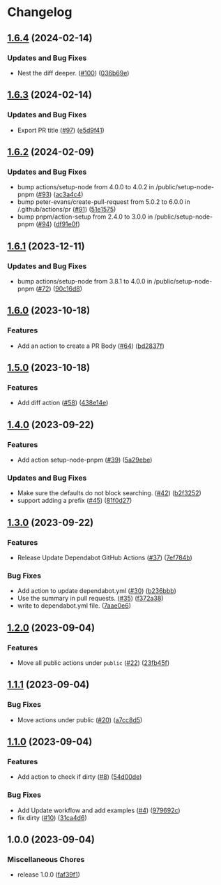 # Changelog

## [1.6.4](https://github.com/streetsidesoftware/actions/compare/v1.6.3...v1.6.4) (2024-02-14)


### Updates and Bug Fixes

* Nest the diff deeper. ([#100](https://github.com/streetsidesoftware/actions/issues/100)) ([036b69e](https://github.com/streetsidesoftware/actions/commit/036b69e8bf0c7a1c251644151dab93752da3f466))

## [1.6.3](https://github.com/streetsidesoftware/actions/compare/v1.6.2...v1.6.3) (2024-02-14)


### Updates and Bug Fixes

* Export PR title ([#97](https://github.com/streetsidesoftware/actions/issues/97)) ([e5d9f41](https://github.com/streetsidesoftware/actions/commit/e5d9f4129a35484b0a431f83d657228c92f2e639))

## [1.6.2](https://github.com/streetsidesoftware/actions/compare/v1.6.1...v1.6.2) (2024-02-09)


### Updates and Bug Fixes

* bump actions/setup-node from 4.0.0 to 4.0.2 in /public/setup-node-pnpm ([#93](https://github.com/streetsidesoftware/actions/issues/93)) ([ac3a4c4](https://github.com/streetsidesoftware/actions/commit/ac3a4c4f1dff43a5b95e0a865810f3ea900c03ed))
* bump peter-evans/create-pull-request from 5.0.2 to 6.0.0 in /.github/actions/pr ([#91](https://github.com/streetsidesoftware/actions/issues/91)) ([51e1575](https://github.com/streetsidesoftware/actions/commit/51e1575852def9c75b6e38653b56bbee652ab084))
* bump pnpm/action-setup from 2.4.0 to 3.0.0 in /public/setup-node-pnpm ([#94](https://github.com/streetsidesoftware/actions/issues/94)) ([df91e0f](https://github.com/streetsidesoftware/actions/commit/df91e0f1d064bd9ea145508fab917479f2235e9b))

## [1.6.1](https://github.com/streetsidesoftware/actions/compare/v1.6.0...v1.6.1) (2023-12-11)


### Updates and Bug Fixes

* bump actions/setup-node from 3.8.1 to 4.0.0 in /public/setup-node-pnpm ([#72](https://github.com/streetsidesoftware/actions/issues/72)) ([90c16d8](https://github.com/streetsidesoftware/actions/commit/90c16d88fc8bfb09c4986691f57270a76dc135d0))

## [1.6.0](https://github.com/streetsidesoftware/actions/compare/v1.5.0...v1.6.0) (2023-10-18)


### Features

* Add an action to create a PR Body ([#64](https://github.com/streetsidesoftware/actions/issues/64)) ([bd2837f](https://github.com/streetsidesoftware/actions/commit/bd2837f4966a884328a75bb1ac9c1890ef5559ae))

## [1.5.0](https://github.com/streetsidesoftware/actions/compare/v1.4.0...v1.5.0) (2023-10-18)


### Features

* Add diff action ([#58](https://github.com/streetsidesoftware/actions/issues/58)) ([438e14e](https://github.com/streetsidesoftware/actions/commit/438e14e0924267db8108659c50188e85d9456bb4))

## [1.4.0](https://github.com/streetsidesoftware/actions/compare/v1.3.0...v1.4.0) (2023-09-22)


### Features

* Add action setup-node-pnpm ([#39](https://github.com/streetsidesoftware/actions/issues/39)) ([5a29ebe](https://github.com/streetsidesoftware/actions/commit/5a29ebefff78d1bd12ffc7d3111776faf6d13196))


### Updates and Bug Fixes

* Make sure the defaults do not block searching. ([#42](https://github.com/streetsidesoftware/actions/issues/42)) ([b2f3252](https://github.com/streetsidesoftware/actions/commit/b2f3252e02e3853dd470e1ea8110e4768b761719))
* support adding a prefix ([#45](https://github.com/streetsidesoftware/actions/issues/45)) ([81f0d27](https://github.com/streetsidesoftware/actions/commit/81f0d2758a709b466cf119a85d4aa9f1af0a49f9))

## [1.3.0](https://github.com/streetsidesoftware/actions/compare/v1.2.0...v1.3.0) (2023-09-22)


### Features

* Release Update Dependabot GitHub Actions ([#37](https://github.com/streetsidesoftware/actions/issues/37)) ([7ef784b](https://github.com/streetsidesoftware/actions/commit/7ef784b49332a4b876c011e0110ef6fd6f887c38))


### Bug Fixes

* Add action to update dependabot.yml ([#30](https://github.com/streetsidesoftware/actions/issues/30)) ([b236bbb](https://github.com/streetsidesoftware/actions/commit/b236bbb508b685ff2d24e8df1abb1294a28bf521))
* Use the summary in pull requests. ([#35](https://github.com/streetsidesoftware/actions/issues/35)) ([f372a38](https://github.com/streetsidesoftware/actions/commit/f372a384ebf405c8c58237e67e9b41550a03a24e))
* write to dependabot.yml file. ([7aae0e6](https://github.com/streetsidesoftware/actions/commit/7aae0e637afbd9c789aee59982849d6e5c81ae6e))

## [1.2.0](https://github.com/streetsidesoftware/actions/compare/v1.1.1...v1.2.0) (2023-09-04)


### Features

* Move all public actions under `public` ([#22](https://github.com/streetsidesoftware/actions/issues/22)) ([23fb45f](https://github.com/streetsidesoftware/actions/commit/23fb45fd317f7549b1621e603101341312e43740))

## [1.1.1](https://github.com/streetsidesoftware/actions/compare/v1.1.0...v1.1.1) (2023-09-04)


### Bug Fixes

* Move actions under public ([#20](https://github.com/streetsidesoftware/actions/issues/20)) ([a7cc8d5](https://github.com/streetsidesoftware/actions/commit/a7cc8d57346d52e02c1fcad4a47f728b6b3e0eca))

## [1.1.0](https://github.com/streetsidesoftware/actions/compare/v1.0.0...v1.1.0) (2023-09-04)


### Features

* Add action to check if dirty ([#8](https://github.com/streetsidesoftware/actions/issues/8)) ([54d00de](https://github.com/streetsidesoftware/actions/commit/54d00de5c6fe144f1ff437c171ed4263ae2e8be3))


### Bug Fixes

* Add Update workflow and add examples ([#4](https://github.com/streetsidesoftware/actions/issues/4)) ([979692c](https://github.com/streetsidesoftware/actions/commit/979692c63151b74a8b0970083c089c128d714d06))
* fix dirty ([#10](https://github.com/streetsidesoftware/actions/issues/10)) ([31ca4d6](https://github.com/streetsidesoftware/actions/commit/31ca4d66b865aba36cd8661f7917d1e0ec17e4d3))

## 1.0.0 (2023-09-04)


### Miscellaneous Chores

* release 1.0.0 ([faf39f1](https://github.com/streetsidesoftware/actions/commit/faf39f17fa9f829e110717ceadc6da4d5f98dd45))

